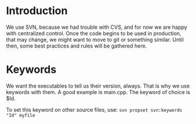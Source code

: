# Introduction #

We use SVN, because we had trouble with CVS, and for now we are happy with centralized control. Once the code begins to be used in production, that may change, we might want to move to git or something similar. Until then, some best practices and rules will be gathered here.

# Keywords #

We want the executables to tell us their version, always. That is why we use keywords with them. A good example is main.cpp. The keyword of choice is $Id.

To set this keyword on other source files, use:
`svn propset svn:keywords "Id" myfile`